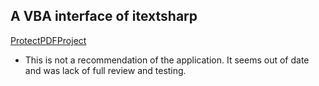 ## A VBA interface of itextsharp

[ProtectPDFProject](https://www.codeproject.com/Tips/992992/VBA-Excel-Word-to-PDF-Encrypted-Password-Protected "VBA: Excel / Word to PDF Encrypted / Password Protected") 
 
* This is not a recommendation of the application. It seems out of date and was lack of full review and testing.  

